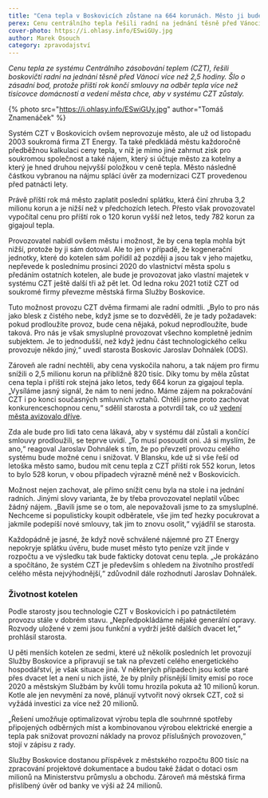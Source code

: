 ```yaml
---
title: "Cena tepla v Boskovicích zůstane na 664 korunách. Město ji bude dotovat"
perex: Cenu centrálního tepla řešili radní na jednání těsně před Vánoci. Příští rok totiž končí smlouvy na odběr tepla více než tisícovce domácností a vedení města chce, aby v systému CZT zůstaly.
cover-photo: https://i.ohlasy.info/ESwiGUy.jpg
author: Marek Osouch
category: zpravodajství
---
```


*Cenu tepla ze systému Centrálního zásobování teplem (CZT), řešili boskovičtí radní na jednání těsně před Vánoci více než 2,5 hodiny. Šlo o zásadní bod, protože příští rok končí smlouvy na odběr tepla více než tisícovce domácností a vedení města chce, aby v systému CZT zůstaly.*

{% photo src="https://i.ohlasy.info/ESwiGUy.jpg" author="Tomáš Znamenáček" %}

Systém CZT v Boskovicích ovšem neprovozuje město, ale už od listopadu 2003 soukromá firma ZT Energy. Ta také předkládá městu každoročně předběžnou kalkulaci ceny tepla, v níž je mimo jiné zahrnut zisk pro soukromou společnost a také nájem, který si účtuje město za kotelny a který je hned druhou nejvyšší položkou v ceně tepla. Město následně částkou vybranou na nájmu splácí úvěr za modernizaci CZT provedenou před patnácti lety.

Právě příští rok má město zaplatit poslední splátku, která činí zhruba 3,2 milionu korun a je nižší než v předchozích letech. Přesto však provozovatel vypočítal cenu pro příští rok o 120 korun vyšší než letos, tedy 782 korun za gigajoul tepla.

Provozovatel nabídl ovšem městu i možnost, že by cena tepla mohla být nižší, protože by ji sám dotoval. Ale to jen v případě, že kogenerační jednotky, které do kotelen sám pořídil až později a jsou tak v jeho majetku, nepřevede k poslednímu prosinci 2020 do vlastnictví města spolu s předáním ostatních kotelen, ale bude je provozovat jako vlastní majetek v systému CZT ještě další tři až pět let. Od ledna roku 2021 totiž CZT od soukromé firmy převezme městská firma Služby Boskovice.

Tuto možnost provozu CZT dvěma firmami ale radní odmítli. „Bylo to pro nás jako blesk z čistého nebe, když jsme se to dozvěděli, že je tady požadavek: pokud prodloužíte provoz, bude cena nějaká, pokud neprodloužíte, bude taková. Pro nás je však smysluplné provozovat všechno kompletně jedním subjektem. Je to jednodušší, než když jednu část technologického celku provozuje někdo jiný,“ uvedl starosta Boskovic Jaroslav Dohnálek (ODS).

Zároveň ale radní nechtěli, aby cena vyskočila nahoru, a tak nájem pro firmu snížili o 2,5 milionu korun na přibližně 820 tisíc. Díky tomu by měla zůstat cena tepla i příští rok stejná jako letos, tedy 664 korun za gigajoul tepla. „Vysíláme jasný signál, že nám to není jedno. Máme zájem na pokračování CZT i po konci současných smluvních vztahů. Chtěli jsme proto zachovat konkurenceschopnou cenu,“ sdělil starosta a potvrdil tak, co už [vedení města avizovalo dříve](http://www.ohlasy.info/clanky/2018/11/czt-zlevni.html).

Zda ale bude pro lidi tato cena lákavá, aby v systému dál zůstali a končící smlouvy prodloužili, se teprve uvidí. „To musí posoudit oni. Já si myslím, že ano,“ reagoval Jaroslav Dohnálek s tím, že po převzetí provozu celého systému bude možné cenu i snižovat. V Blansku, kde už si vše řeší od letoška město samo, budou mít cenu tepla z CZT příští rok 552 korun, letos to bylo 528 korun, v obou případech výrazně méně než v Boskovicích.

Možnost nejen zachovat, ale přímo snížit cenu byla na stole i na jednání radních. Jinými slovy varianta, že by třeba provozovatel neplatil vůbec žádný nájem. „Bavili jsme se o tom, ale nepovažovali jsme to za smysluplné. Nechceme si populisticky koupit odběratele, vše jim teď hezky pocukrovat a jakmile podepíší nové smlouvy, tak jim to znovu osolit,“ vyjádřil se starosta.

Každopádně je jasné, že když nově schválené nájemné pro ZT Energy nepokryje splátku úvěru, bude muset město tyto peníze vzít jinde v rozpočtu a ve výsledku tak bude fakticky dotovat cenu tepla. „Je prokázáno a spočítáno, že systém CZT je především s ohledem na životního prostředí celého města nejvýhodnější,“ zdůvodnil dále rozhodnutí Jaroslav Dohnálek.

### Životnost kotelen

Podle starosty jsou technologie CZT v Boskovicích i po patnáctiletém provozu stále v dobrém stavu. „Nepředpokládáme nějaké generální opravy. Rozvody uložené v zemi jsou funkční a vydrží ještě dalších dvacet let,“ prohlásil starosta.

U pěti menších kotelen ze sedmi, které už několik posledních let provozují Služby Boskovice a připravují se tak na převzetí celého energetického hospodářství, je však situace jiná. V některých případech jsou kotle staré přes dvacet let a není u nich jisté, že by plnily přísnější limity emisí po roce 2020 a městským Službám by kvůli tomu hrozila pokuta až 10 milionů korun. Kotle ale jen nevymění za nové, plánují vytvořit nový okrsek CZT, což si vyžádá investici za více než 20 milionů.

„Řešení umožňuje optimalizovat výrobu tepla dle souhrnné spotřeby připojených odběrných míst a kombinovanou výrobou elektrické energie a tepla pak snižovat provozní náklady na provoz příslušných provozoven,“ stojí v zápisu z rady.

Služby Boskovice dostanou příspěvek z městského rozpočtu 800 tisíc na zpracování projektové dokumentace a budou také žádat o dotaci osm milionů na Ministerstvu průmyslu a obchodu. Zároveň má městská firma přislíbený úvěr od banky ve výši až 24 milionů.
